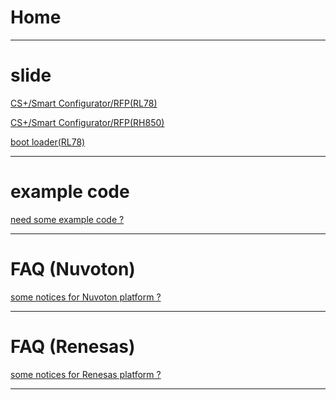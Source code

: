 
Home
===

---
# slide


[CS+/Smart Configurator/RFP(RL78)](https://released.github.io/slide_RL78/ "slide_RL78")      

[CS+/Smart Configurator/RFP(RH850)](https://released.github.io/slide_RH850/ "slide_R850")  

[boot loader(RL78)](https://released.github.io/slide_boot_loader_for_RL78/ "boot_loader_for_RL78") 


---
# example code

[need some example code ?](https://released.github.io/example_code/ "need some example code ?") 


---
# FAQ (Nuvoton)

[some notices for Nuvoton platform ?](https://released.github.io/faq_nuvoton/ "some notices (Nuvoton)") 


---
# FAQ (Renesas)
[some notices for Renesas platform ?](https://released.github.io/faq_renesas/ "some notices (Renesas)") 


---

